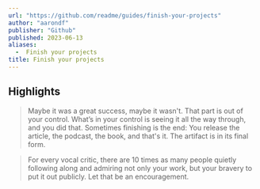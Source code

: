```yaml
---
url: "https://github.com/readme/guides/finish-your-projects"
author: "aarondf"
publisher: "Github"
published: 2023-06-13
aliases:
  -  Finish your projects
title: Finish your projects
---
```


## Highlights
> Maybe it was a great success, maybe it wasn't. That part is out of your control. What’s in your control is seeing it all the way through, and you did that. Sometimes finishing is the end: You release the article, the podcast, the book, and that's it. The artifact is in its final form.

> For every vocal critic, there are 10 times as many people quietly following along and admiring not only your work, but your bravery to put it out publicly. Let that be an encouragement.

